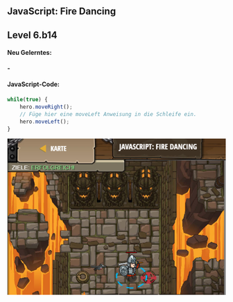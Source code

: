 ## **JavaScript: Fire Dancing**
## Level 6.b14

#### Neu Gelerntes:
<b>-</b>

[comment]: <> (Was wurde gelernt und wie funktioniert die Technik?)

#### JavaScript-Code:
```js
while(true) {
    hero.moveRight();
    // Füge hier eine moveLeft Anweisung in die Schleife ein.
    hero.moveLeft();
}
```
![image](lvl6_b14.png)
